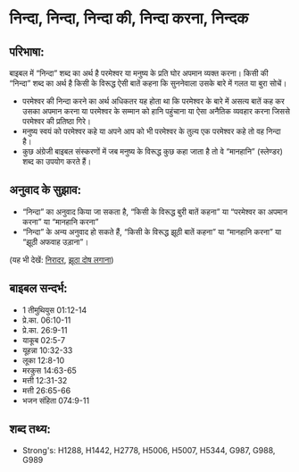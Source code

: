 # निन्दा, निन्दा, निन्दा की, निन्दा करना, निन्दक #

## परिभाषा: ##

बाइबल में “निन्दा” शब्द का अर्थ है परमेश्वर या मनुष्य के प्रति घोर अपमान व्यक्त करना। किसी की “निन्दा” शब्द का अर्थ है किसी के विरूद्ध ऐसी बातें कहना कि सुननेवाला उसके बारे में गलत या बुरा सोचें।

* परमेश्वर की निन्दा करने का अर्थ अधिकतर यह होता था कि परमेश्वर के बारे में असत्य बातें कह कर उसका अपमान करना या परमेश्वर के सम्मान को हानि पहुंचाना या ऐसा अनैतिक व्यवहार करना जिससे परमेश्वर की प्रतिष्ठा गिरे।
* मनुष्य स्वयं को परमेश्वर कहे या अपने आप को भी परमेश्वर के तुल्य एक परमेश्वर कहे तो वह निन्दा है।
* कुछ अंग्रेजी बाइबल संस्करणों में जब मनुष्य के विरूद्ध कुछ कहा जाता है तो वे “मानहानि” (स्लेण्डर) शब्द का उपयोग करते हैं।

## अनुवाद के सुझाव: ##

* “निन्दा” का अनुवाद किया जा सकता है, “किसी के विरूद्ध बुरी बातें कहना” या “परमेश्वर का अपमान करना” या “मानहानि करना”
* “निन्दा” के अन्य अनुवाद हो सकते हैं, “किसी के विरूद्ध झूठी बातें कहना” या “मानहानि करना” या “झूठी अफवाह उड़ाना”।

(यह भी देखें: [निरादर](../dishonor.md), [झूठा दोष लगाना](../slander.md))

## बाइबल सन्दर्भ: ##

* 1 तीमुथियुस 01:12-14
* प्रे.का. 06:10-11
* प्रे.का. 26:9-11
* याकूब 02:5-7
* यूहन्ना 10:32-33
* लूका 12:8-10
* मरकुस 14:63-65
* मत्ती 12:31-32
* मत्ती 26:65-66
* भजन संहिता 074:9-11

## शब्द तथ्य: ##

* Strong's: H1288, H1442, H2778, H5006, H5007, H5344, G987, G988, G989
